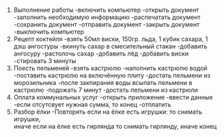 1. Выполнение работы
    -включить компьютер
    -открыть документ
    -заполнить необходимую информацию
    -распечатать документ
    -сохранить документ
    -отправить документ
    -закрыть документ
    -выключить компьютер
2. Рецепт коктейля
    -взять 50мл виски, 150гр. льда, 1 кубик сахара, 1 дэш ангостуры
    -вкинуть сахар в смесительный стакан
    -добавить ангосуру
    -растолочь сахар
    -добавить лёд
    -добавить виски
    -стировать 3 минуты
3. Поесть пельменей
    -взять кастрюлю
    -наполнить кастрюлю водой
    -поставить кастрюлю на включённую плиту
    -достать пельмени из морозильника
    -после закпирания воды всыпать пельмени в кастрюлю
    -подожать 7 минут
    -достать пельмени из кастрюли
4. Оплата коммунальных услуг
    -открыть приложение
    -ввести данные
    -если отсутсвует нужная сумма, то конец
    -отплатить
5. Разбор ёлки
    -Повторять 
      если на ёлке есть игрушки:
        то снимать игрушки,     
        иначе если на ёлке есть гирлянда
            то снимать гирлянду, иначе конец
   
   